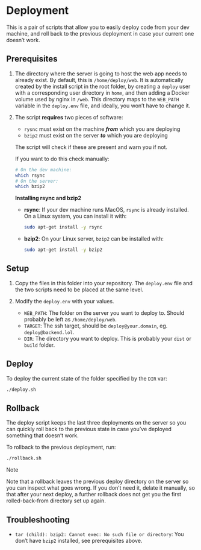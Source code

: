 # Deployment

This is a pair of scripts that allow you to easily deploy code from your dev machine, and roll back to the previous deployment in case your current one doesn’t work.

## Prerequisites

1. The directory where the server is going to host the web app needs to already exist. By default, this is `/home/deploy/web`. It is automatically created by the install script in the root folder, by creating a `deploy` user with a corresponding user directory in `home`, and then adding a Docker volume used by nginx in `/web`. This directory maps to the `WEB_PATH` variable in the `deploy.env` file, and ideally, you won’t have to change it.
  
2. The script **requires** two pieces of software:
    
    - `rysnc` must exist on the machine _**from**_ which you are deploying
    - `bzip2` must exist on the server _**to**_ which you are deploying

    The script will check if these are present and warn you if not.

    If you want to do this check manually:
    ```sh
    # On the dev machine:
    which rsync
    # On the server:
    which bzip2
    ```

    **Installing rsync and bzip2**

    - **rsync**: If your dev machine runs MacOS, `rsync` is already installed. On a Linux system, you can install it with:
        ```sh
        sudo apt-get install -y rsync
        ```

    - **bzip2**: On your Linux server, `bzip2` can be installed with:
       ```sh
       sudo apt-get install -y bzip2
       ```

## Setup

1. Copy the files in this folder into your repository. The `deploy.env` file and the two scripts need to be placed at the same level.

2. Modify the `deploy.env` with your values.
   - `WEB_PATH`: The folder on the server you want to deploy to. Should probably be left as `/home/deploy/web`.
   - `TARGET`: The ssh target, should be `deploy@your.domain`, eg. `deploy@backend.lol`.
   - `DIR`: The directory you want to deploy. This is probably your `dist` or `build` folder.

## Deploy

To deploy the current state of the folder specified by the `DIR` var:
```sh
./deploy.sh
```

## Rollback

The deploy script keeps the last three deployments on the server so you can quickly roll back to the previous state in case you’ve deployed something that doesn’t work.

To rollback to the previous deployment, run:
```sh
./rollback.sh
```

> [!NOTE]
> Note that a rollback leaves the previous deploy directory on the server so you can inspect what goes wrong. If you don’t need it, delate it manually, so that after your next deploy, a further rollback does not get you the first rolled-back-from directory set up again.

## Troubleshooting

- `tar (child): bzip2: Cannot exec: No such file or directory`: You don’t have `bzip2` installed, see prerequisites above.
